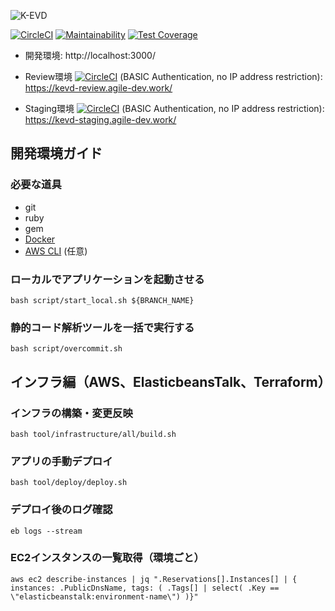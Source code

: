 ![K-EVD](https://bitbucket.org/s3c_kevd/kevd/raw/d3bb6600ddfaf2c273761565ae1e651a58d636de/kevd-logo.png)

[![CircleCI](https://circleci.com/bb/s3c_kevd/kevd/tree/master.svg?style=svg&circle-token=4f60e7ae231bbfb33e7c235506e255e090f91f8f)](https://circleci.com/bb/s3c_kevd/kevd/tree/master)
[![Maintainability](https://api.codeclimate.com/v1/badges/ba47ac4b8a9771b2362e/maintainability)](https://codeclimate.com/repos/5be40a5b0ac93902a30013ec/maintainability)
[![Test Coverage](https://api.codeclimate.com/v1/badges/ba47ac4b8a9771b2362e/test_coverage)](https://codeclimate.com/repos/5be40a5b0ac93902a30013ec/test_coverage)

* 開発環境: http://localhost:3000/

* Review環境 [![CircleCI](https://circleci.com/bb/s3c_kevd/kevd/tree/review.svg?style=svg&circle-token=4f60e7ae231bbfb33e7c235506e255e090f91f8f)](https://circleci.com/bb/s3c_kevd/kevd/tree/review) (BASIC Authentication, no IP address restriction): https://kevd-review.agile-dev.work/

* Staging環境 [![CircleCI](https://circleci.com/bb/s3c_kevd/kevd/tree/staging.svg?style=svg&circle-token=4f60e7ae231bbfb33e7c235506e255e090f91f8f)](https://circleci.com/bb/s3c_kevd/kevd/tree/staging) (BASIC Authentication, no IP address restriction): https://kevd-staging.agile-dev.work/

## 開発環境ガイド

### 必要な道具

- git
- ruby
- gem
- [Docker](https://www.docker.com/get-started)
- [AWS CLI](https://docs.aws.amazon.com/ja_jp/cli/latest/userguide/installing.html) (任意)

### ローカルでアプリケーションを起動させる

`bash script/start_local.sh ${BRANCH_NAME}`

### 静的コード解析ツールを一括で実行する

`bash script/overcommit.sh`

## インフラ編（AWS、ElasticbeansTalk、Terraform）

### インフラの構築・変更反映

`bash tool/infrastructure/all/build.sh`

### アプリの手動デプロイ

`bash tool/deploy/deploy.sh`

### デプロイ後のログ確認

`eb logs --stream`

### EC2インスタンスの一覧取得（環境ごと）

`aws ec2 describe-instances | jq ".Reservations[].Instances[] | { instances: .PublicDnsName, tags: ( .Tags[] | select( .Key == \"elasticbeanstalk:environment-name\") )}"`
